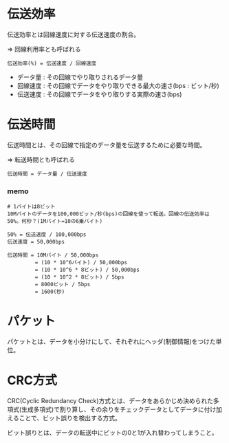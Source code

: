# 伝送効率

伝送効率とは回線速度に対する伝送速度の割合。

=> 回線利用率とも呼ばれる

```
伝送効率(%) = 伝送速度 / 回線速度
```
- データ量 : その回線でやり取りされるデータ量
- 回線速度 : その回線でデータをやり取りできる最大の速さ(bps : ビット/秒)
- 伝送速度 : その回線でデータをやり取りする実際の速さ(bps)

# 伝送時間

伝送時間とは、その回線で指定のデータ量を伝送するために必要な時間。

=> 転送時間とも呼ばれる

```
伝送時間 = データ量 / 伝送速度
```

### memo

```
# 1バイトは8ビット
10Mバイトのデータを100,000ビット/秒(bps)の回線を使って転送。回線の伝送効率は50%。何秒？(1Mバイト=10の6乗バイト)

50% = 伝送速度 / 100,000bps
伝送速度 = 50,000bps

伝送時間 = 10Mバイト / 50,000bps
         = (10 * 10^6バイト) / 50,000bps
         = (10 * 10^6 * 8ビット) / 50,000bps
         = (10 * 10^2 * 8ビット) / 5bps
         = 8000ビット / 5bps
         = 1600(秒)
```

# パケット

パケットとは、データを小分けにして、それぞれにヘッダ(制御情報)をつけた単位。

# CRC方式

CRC(Cyclic Redundancy Check)方式とは、データをあらかじめ決められた多項式(生成多項式)で割り算し、その余りをチェックデータとしてデータに付け加えることで、ビット誤りを検出する方式。

ビット誤りとは、データの転送中にビットの0と1が入れ替わってしまうこと。

